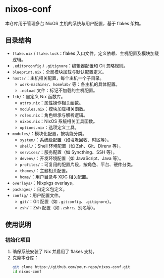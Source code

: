 # nixos-conf

本仓库用于管理多台 NixOS 主机的系统与用户配置，基于 flakes 架构。

## 目录结构

- `flake.nix` / `flake.lock`：flakes 入口文件，定义依赖、主机配置及模块加载逻辑。
- `.editorconfig` / `.gitignore`：编辑器配置和 Git 忽略规则。
- `blueprint.nix`：全局模块加载与默认配置定义。
- `hosts/`：主机相关配置，每个主机一个子目录。
  - `work-machine/`、`homelab/` 等：各主机的具体配置。
  - `.noload` 文件：标记不加载的主机配置。
- `lib/`：自定义 Nix 函数库。
  - `attrs.nix`：属性操作相关函数。
  - `modules.nix`：模块加载相关函数。
  - `roles.nix`：角色继承与解析逻辑。
  - `nixos.nix`：NixOS 系统相关工具函数。
  - `options.nix`：选项定义工具。
- `modules/`：模块化配置，按功能分类。
  - `system/`：系统级配置（如垃圾回收、时区等）。
  - `shell/`：Shell 环境配置（如 Zsh、Git、Direnv 等）。
  - `services/`：服务配置（如 Syncthing、SSH 等）。
  - `devenv/`：开发环境配置（如 JavaScript、Java 等）。
  - `profiles/`：可复用的配置片段，按角色、平台、硬件分类。
  - `themes/`：主题相关配置。
  - `home/`：用户目录与 XDG 相关配置。
- `overlays/`：Nixpkgs overlays。
- `packages/`：自定义包定义。
- `config/`：用户配置文件。
  - `git/`：Git 配置（如 `.gitconfig`、`.gitignore`）。
  - `zsh/`：Zsh 配置（如 `.zshrc`、别名等）。

## 使用说明

### 初始化项目

1. 确保系统安装了 Nix 并启用了 flakes 支持。
2. 克隆本仓库：
   ```bash
   git clone https://github.com/your-repo/nixos-conf.git
   cd nixos-conf
